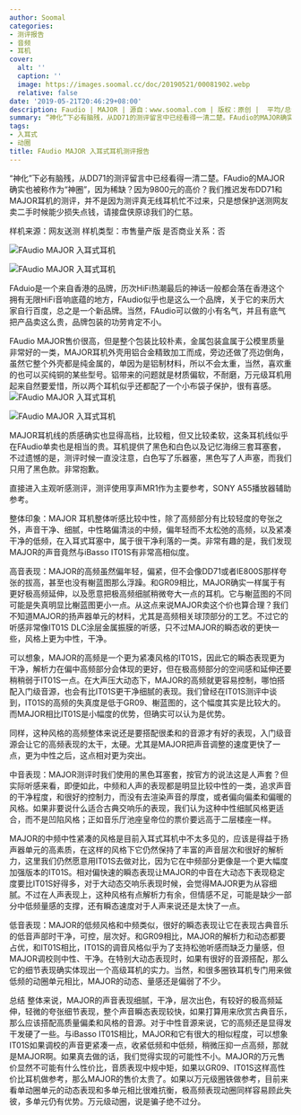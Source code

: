 ```yaml
---
author: Soomal
categories:
- 测评报告
- 音频
- 耳机
cover:
  alt: ''
  caption: ''
  image: https://images.soomal.cc/doc/20190521/00081902.webp
  relative: false
date: '2019-05-21T20:46:29+08:00'
description: Faudio | MAJOR | 源自：www.soomal.com | 版权：原创 |  平均/总评分：07.52/361
summary: “神化”下必有脑残，从DD71的测评留言中已经看得一清二楚。FAudio的MAJOR确实也被称作为“神圈”，因为稀缺？因为9800元的高价？我们推迟发布DD71和MAJOR耳机的测评，并不是因为测评真无线耳机忙不过来……
tags:
- 入耳式
- 动圈
title: FAudio MAJOR 入耳式耳机测评报告
---
```


“神化”下必有脑残，从DD71的测评留言中已经看得一清二楚。FAudio的MAJOR确实也被称作为“神圈”，因为稀缺？因为9800元的高价？我们推迟发布DD71和MAJOR耳机的测评，并不是因为测评真无线耳机忙不过来，只是想保护送测网友卖二手时候能少损失点钱，请接盘侠原谅我们的仁慈。

样机来源：网友送测
样机类型：市售量产版
是否商业关系：否

![FAudio MAJOR 入耳式耳机](https://images.soomal.cc/doc/20190421/00081309.webp)




![FAudio MAJOR 入耳式耳机](https://images.soomal.cc/doc/20190421/00081310.webp)




FAduio是一个来自香港的品牌，历次HiFi热潮最后的神话一般都会落在香港这个拥有无限HiFi音响底蕴的地方，FAudio似乎也是这么一个品牌，关于它的来历大家自行百度，总之是一个新品牌。当然，FAudio可以做的小有名气，并且有底气把产品卖这么贵，品牌包装的功劳肯定不小。

FAudio MAJOR售价很高，但是整个包装比较朴素，金属包装盒属于公模里质量非常好的一类，MAJOR耳机外壳用铝合金精致加工而成，旁边还做了亮边倒角，虽然它整个外壳都是纯金属的，单因为是铝制材料，所以不会太重，当然，喜欢重的也可以买纯铜的某些型号。铝带来的问题就是材质偏软，不耐磨，万元级耳机用起来自然要爱惜，所以两个耳机似乎还都配了一个小布袋子保护，很有喜感。
![FAudio MAJOR 入耳式耳机](https://images.soomal.cc/doc/20190421/00081311_01.webp)




![FAudio MAJOR 入耳式耳机](https://images.soomal.cc/doc/20190421/00081312_01.webp)




MAJOR耳机线的质感确实也显得高档，比较粗，但又比较柔软，这条耳机线似乎在FAudio单卖也是相当的贵。耳机提供了黑色和白色以及记忆海绵三套耳塞套，不过遗憾的是，测评时候一直没注意，白色写了乐器塞，黑色写了人声塞，而我们只用了黑色款。非常抱歉。

直接进入主观听感测评，测评使用享声MR1作为主要参考，SONY A55播放器辅助参考。

整体印象：MAJOR 耳机整体听感比较中性，除了高频部分有比较轻度的夸张之外，声音干净、细腻，中性略偏清淡的中频，偏年轻而不太松弛的高频，以及紧凑干净的低频，在入耳式耳塞中，属于很干净利落的一类。非常有趣的是，我们发现MAJOR的声音竟然与iBasso IT01S有非常高相似度。

高音表现：MAJOR的高频虽然偏年轻，偏紧，但不会像DD71或者IE800S那样夸张的拔高，甚至也没有榭蓝图那么浮躁。和GR09相比，MAJOR确实一样属于有更好极高频延伸，以及愿意把极高频细腻稍微夸大一点的耳机。它与榭蓝图的不同可能是失真明显比榭蓝图更小一点。从这点来说MAJOR卖这个价也算合理？我们不知道MAJOR的扬声器单元的材料，尤其是高频相关球顶部分的工艺。不过它的听感非常像IT01S DLC涂层金属振膜的听感，只不过MAJOR的瞬态收的更快一些，风格上更为中性，干净。

可以想象，MAJOR的高频是一个更为紧凑风格的IT01S，因此它的瞬态表现更为干净，解析力在偏中高频部分会体现的更好，但在极高频部分的空间感和延伸还要稍稍弱于IT01S一点。在大声压大动态下，MAJOR的高频就更容易控制，哪怕搭配入门级音源，也会有比IT01S更干净细腻的表现。我们曾经在IT01S测评中谈到，IT01S的高频的失真度是低于GR09、榭蓝图的，这个幅度其实是比较大的。而MAJOR相比IT01S是小幅度的优势，但确实可以认为是优势。

同样，这种风格的高频整体来说还是要搭配很柔和的音源才有好的表现，入门级音源会让它的高频表现的太干，太硬。尤其是MAJOR把声音调整的速度更快了一点，更为中性之后，这点相对更为突出。

中音表现：MAJOR测评时我们使用的黑色耳塞套，按官方的说法这是人声套？但实际听感来看，即便如此，中频和人声的表现都是明显比较中性的一类，追求声音的干净程度，和很好的控制力，而没有去渲染声音的厚度，或者偏向偏柔和偏暖的风格。如果非要说什么适合古典交响乐的表现，我们认为这种中性细腻风格更适合，而不是凹陷风格；正如音乐厅池座皇帝位的票价要远高于二层楼座一样。

MAJOR的中频中性紧凑的风格是目前入耳式耳机中不太多见的，应该是得益于扬声器单元的高素质，在这样的风格下它仍然保持了丰富的声音层次和很好的解析力，这里我们仍然愿意用IT01S去做对比，因为它在中频部分更像是一个更大幅度加强版本的IT01S。相对偏快速的瞬态表现让MAJOR的中音在大动态下表现稳定度要比IT01S好得多，对于大动态交响乐表现时候，会觉得MAJOR更为从容细腻。不过在人声表现上，这种风格有点解析力有余，但情感不足，可能是缺少一部分中低频量感的支撑，还有瞬态速度对于人声来说还是太快了一点。

低音表现：MAJOR的低频风格和中频类似，很好的瞬态表现让它在表现古典音乐的低音声部时干净，可控，层次好。和GR09相比，MAJOR的解析力和动态都要占优，和IT01S相比，IT01S的调音风格似乎为了支持松弛听感而缺乏力量感，但MAJOR调校则中性、干净。在特别大动态表现时，如果有很好的音源搭配，那么它的细节表现确实体现出一个高级耳机的实力。当然，和很多圈铁耳机专门用来做低频的动圈单元相比，MAJOR的动态、量感还是偏弱了不少。

总结
整体来说，MAJOR的声音表现细腻，干净，层次出色，有较好的极高频延伸，轻微的夸张细节表现，整个声音瞬态表现较快，如果打算用来欣赏古典音乐，那么应该搭配高质量偏柔和风格的音源。对于中性音源来说，它的高频还是显得发干发硬了一些。与iBasso IT01S相比，MAJOR和它有很大的相似程度，可以想象IT01S如果调校的声音更紧凑一点，收紧低频和中低频，稍微压抑一点高频，那就是MAJOR啊。如果真去做的话，我们觉得实现的可能性不小。MAJOR的万元售价显然不可能有什么性价比，音质表现中规中矩，如果以GR09、IT01S这样高性价比耳机做参考，那么MAJOR的售价太贵了。如果以万元级圈铁做参考，目前来看单动圈单元的动态表现和多单元相比很难抗衡，极高频表现动圈同样容易顾此失彼，多单元仍有优势。万元级动圈，说是骗子绝不过分。